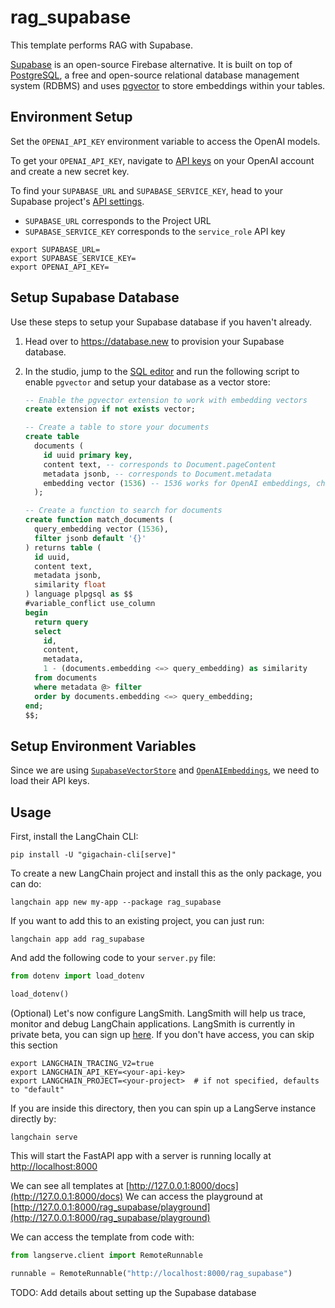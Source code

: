 
# rag_supabase

This template performs RAG with Supabase.

[Supabase](https://supabase.com/docs) is an open-source Firebase alternative. It is built on top of [PostgreSQL](https://en.wikipedia.org/wiki/PostgreSQL), a free and open-source relational database management system (RDBMS) and uses [pgvector](https://github.com/pgvector/pgvector) to store embeddings within your tables.
## Environment Setup

Set the `OPENAI_API_KEY` environment variable to access the OpenAI models.

To get your `OPENAI_API_KEY`, navigate to [API keys](https://platform.openai.com/account/api-keys) on your OpenAI account and create a new secret key.

To find your `SUPABASE_URL` and `SUPABASE_SERVICE_KEY`, head to your Supabase project's [API settings](https://supabase.com/dashboard/project/_/settings/api). 

- `SUPABASE_URL` corresponds to the Project URL
- `SUPABASE_SERVICE_KEY` corresponds to the `service_role` API key


```shell
export SUPABASE_URL=
export SUPABASE_SERVICE_KEY=
export OPENAI_API_KEY=
```

## Setup Supabase Database

Use these steps to setup your Supabase database if you haven't already.

1. Head over to https://database.new to provision your Supabase database.
2. In the studio, jump to the [SQL editor](https://supabase.com/dashboard/project/_/sql/new) and run the following script to enable `pgvector` and setup your database as a vector store:

   ```sql
   -- Enable the pgvector extension to work with embedding vectors
   create extension if not exists vector;

   -- Create a table to store your documents
   create table
     documents (
       id uuid primary key,
       content text, -- corresponds to Document.pageContent
       metadata jsonb, -- corresponds to Document.metadata
       embedding vector (1536) -- 1536 works for OpenAI embeddings, change as needed
     );

   -- Create a function to search for documents
   create function match_documents (
     query_embedding vector (1536),
     filter jsonb default '{}'
   ) returns table (
     id uuid,
     content text,
     metadata jsonb,
     similarity float
   ) language plpgsql as $$
   #variable_conflict use_column
   begin
     return query
     select
       id,
       content,
       metadata,
       1 - (documents.embedding <=> query_embedding) as similarity
     from documents
     where metadata @> filter
     order by documents.embedding <=> query_embedding;
   end;
   $$;
   ```

## Setup Environment Variables

Since we are using [`SupabaseVectorStore`](https://python.langchain.com/docs/integrations/vectorstores/supabase) and [`OpenAIEmbeddings`](https://python.langchain.com/docs/integrations/text_embedding/openai), we need to load their API keys.

## Usage

First, install the LangChain CLI:

```shell
pip install -U "gigachain-cli[serve]"
```

To create a new LangChain project and install this as the only package, you can do:

```shell
langchain app new my-app --package rag_supabase
```

If you want to add this to an existing project, you can just run:

```shell
langchain app add rag_supabase
```

And add the following code to your `server.py` file:

```python
from dotenv import load_dotenv

load_dotenv()
```

(Optional) Let's now configure LangSmith. 
LangSmith will help us trace, monitor and debug LangChain applications. 
LangSmith is currently in private beta, you can sign up [here](https://smith.langchain.com/). 
If you don't have access, you can skip this section

```shell
export LANGCHAIN_TRACING_V2=true
export LANGCHAIN_API_KEY=<your-api-key>
export LANGCHAIN_PROJECT=<your-project>  # if not specified, defaults to "default"
```

If you are inside this directory, then you can spin up a LangServe instance directly by:

```shell
langchain serve
```

This will start the FastAPI app with a server is running locally at 
[http://localhost:8000](http://localhost:8000)

We can see all templates at [http://127.0.0.1:8000/docs](http://127.0.0.1:8000/docs)
We can access the playground at [http://127.0.0.1:8000/rag_supabase/playground](http://127.0.0.1:8000/rag_supabase/playground)  

We can access the template from code with:

```python
from langserve.client import RemoteRunnable

runnable = RemoteRunnable("http://localhost:8000/rag_supabase")
```

TODO: Add details about setting up the Supabase database